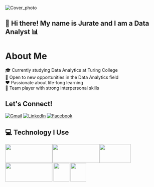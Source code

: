 ![Cover_photo](https://github.com/JurateKubiliene/JurateKubiliene.github.io/blob/main/Header%20img_Github%20(1).png)

## 👋 Hi there! My name is Jurate and I am a Data Analyst 📊

# About Me

🎓 Currently studying Data Analytics at Turing College  
🎯 Open to new opportunities in the Data Analytics field  
❤️ Passionate about life-long learning  
👥 Team player with strong interpersonal skills

## Let's Connect!

[![Gmail](https://img.shields.io/badge/-Gmail-red?style=flat-square&logo=Gmail&logoColor=white)](mailto:jurate.seskaite@gmail.com)
[![LinkedIn](https://img.shields.io/badge/-LinkedIn-blue?style=flat-square&logo=LinkedIn&logoColor=white)](https://www.linkedin.com/in/j%C5%ABrat%C4%97-kubilien%C4%97-802923109/)
[![Facebook](https://img.shields.io/badge/-Facebook-blue?style=flat-square&logo=Facebook&logoColor=white)](https://www.facebook.com/jurate.seskaite)

## 💻 Technology I Use

<img src="https://upload.wikimedia.org/wikipedia/commons/f/f8/Python_logo_and_wordmark.svg" width="150" height="60"><img src="https://upload.wikimedia.org/wikipedia/commons/8/87/Sql_data_base_with_logo.png" width="150" height="60"><img src="https://cloud.google.com/images/social-icon-google-cloud-1200-630.png" width="100" height="60"><img src="https://upload.wikimedia.org/wikipedia/commons/4/4b/Tableau_Logo.png" width="150" height="60">   <img src="https://upload.wikimedia.org/wikipedia/commons/c/cf/New_Power_BI_Logo.svg" width="50" height="60">   <img src="https://upload.wikimedia.org/wikipedia/commons/3/34/Microsoft_Office_Excel_%282019%E2%80%93present%29.svg" width="50" height="60">
